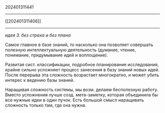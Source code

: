 202401311441
***
[[202401311406]]
***
*идея 3. без страха и без плана*

Самое главное в базе знаний, то насколько она позволяет совершать полезную интеллектуальную деятельность
(думание, чтение, понимание, придумывание идей и воплощение).

Развитая сист. классификации, подробное планирование исследования, крайне сильно усложняет процесс занесения в базу знаний новых идей.
После перерыва эта сложность возрастает многократно, и может убить интерес к ведению базы знаний.

Наращивая сложность системы, мы возм. делаем бесполезную работу.
Вместо усложнения лучше созд. мета-заметку, которая объединила бы все нужные идеи в один пучок.
Есть большой смысл наращивать сложность только там, где она нужна.


